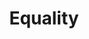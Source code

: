 ---
pid: llg185
title: Equality
location_transcription: City Hall
coordinates: "[-75.163060437176, 39.951673878509]"
zipcode: '19118'
gen_neighborhood: Northwest Philadelphia
neighborhood: Chestnut Hill
outside_phl: 
age: '17'
age_range: 13-19
instagram: 
image_file_name: llg_185.jpg
proposal_transcription: A statue of Rosa Parks and Martin Luther King should go up
  next to each other, and they should be of equal size and equal cost.
topic: African Americans,History,Inclusivity,Inequality,Uplifting,Women
topic_summary: 0, 0, 0, 0, 0, 0
type: Sculpture Statue
keywords_other: gender, gender parity, rosa parks, mlk, martin luther king, recognition
credit: Daisy Lentz
image_labels: 
twitter: 
facebook: 
permalink: "/monuments/llg185/"
layout: item-page
---